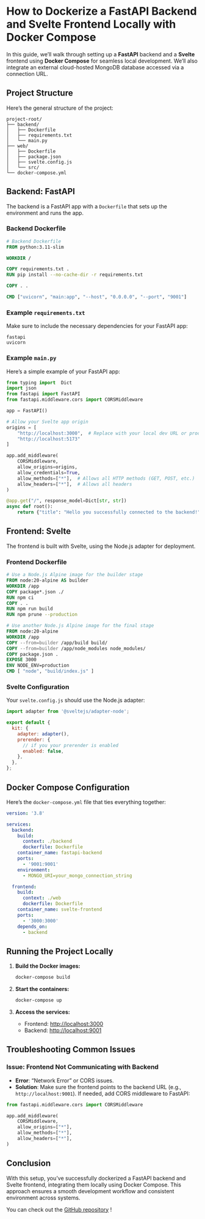 # How to Dockerize a FastAPI Backend and Svelte Frontend Locally with Docker Compose

In this guide, we’ll walk through setting up a **FastAPI** backend and a **Svelte** frontend using **Docker Compose** for seamless local development. We’ll also integrate an external cloud-hosted MongoDB database accessed via a connection URL.

## Project Structure

Here’s the general structure of the project:

```
project-root/
├── backend/
│   ├── Dockerfile
│   ├── requirements.txt
│   └── main.py
├── web/
│   ├── Dockerfile
│   ├── package.json
│   ├── svelte.config.js
│   └── src/
└── docker-compose.yml
```

## Backend: FastAPI

The backend is a FastAPI app with a `Dockerfile` that sets up the environment and runs the app.

### Backend Dockerfile

```dockerfile
# Backend Dockerfile
FROM python:3.11-slim

WORKDIR /

COPY requirements.txt .
RUN pip install --no-cache-dir -r requirements.txt

COPY . .

CMD ["uvicorn", "main:app", "--host", "0.0.0.0", "--port", "9001"]
```

### Example `requirements.txt`

Make sure to include the necessary dependencies for your FastAPI app:

```
fastapi
uvicorn
```

### Example `main.py`

Here’s a simple example of your FastAPI app:

```python
from typing import  Dict
import json
from fastapi import FastAPI
from fastapi.middleware.cors import CORSMiddleware

app = FastAPI()

# Allow your Svelte app origin
origins = [
    "http://localhost:3000",  # Replace with your local dev URL or production URL
    "http://localhost:5173"
]

app.add_middleware(
    CORSMiddleware,
    allow_origins=origins,
    allow_credentials=True,
    allow_methods=["*"],  # Allows all HTTP methods (GET, POST, etc.)
    allow_headers=["*"],  # Allows all headers
)

@app.get("/", response_model=Dict[str, str])
async def root():
    return {"title": "Hello you successfully connected to the backend!", "subtitle": "You learn how to set up a docker compose file and use FastAPi with Svelte app."}


```

## Frontend: Svelte

The frontend is built with Svelte, using the Node.js adapter for deployment.

### Frontend Dockerfile

```dockerfile
# Use a Node.js Alpine image for the builder stage
FROM node:20-alpine AS builder
WORKDIR /app
COPY package*.json ./
RUN npm ci
COPY . .
RUN npm run build
RUN npm prune --production

# Use another Node.js Alpine image for the final stage
FROM node:20-alpine
WORKDIR /app
COPY --from=builder /app/build build/
COPY --from=builder /app/node_modules node_modules/
COPY package.json .
EXPOSE 3000
ENV NODE_ENV=production
CMD [ "node", "build/index.js" ]
```

### Svelte Configuration

Your `svelte.config.js` should use the Node.js adapter:

```javascript
import adapter from '@sveltejs/adapter-node';

export default {
  kit: {
    adapter: adapter(),
    prerender: {
      // if you your prerender is enabled
      enabled: false,
    },
  },
};
```

## Docker Compose Configuration

Here’s the `docker-compose.yml` file that ties everything together:

```yaml
version: '3.8'

services:
  backend:
    build:
      context: ./backend
      dockerfile: Dockerfile
    container_name: fastapi-backend
    ports:
      - '9001:9001'
    environment:
      - MONGO_URI=your_mongo_connection_string

  frontend:
    build:
      context: ./web
      dockerfile: Dockerfile
    container_name: svelte-frontend
    ports:
      - '3000:3000'
    depends_on:
      - backend
```

## Running the Project Locally

1. **Build the Docker images:**

   ```bash
   docker-compose build
   ```

2. **Start the containers:**

   ```bash
   docker-compose up
   ```

3. **Access the services:**

   - Frontend: [http://localhost:3000](http://localhost:3000)
   - Backend: [http://localhost:9001](http://localhost:9001)

## Troubleshooting Common Issues

### Issue: Frontend Not Communicating with Backend

- **Error**: “Network Error” or CORS issues.
- **Solution**: Make sure the frontend points to the backend URL (e.g., `http://localhost:9001`). If needed, add CORS middleware to FastAPI:

```python
from fastapi.middleware.cors import CORSMiddleware

app.add_middleware(
    CORSMiddleware,
    allow_origins=["*"],
    allow_methods=["*"],
    allow_headers=["*"],
)
```

## Conclusion

With this setup, you’ve successfully dockerized a FastAPI backend and Svelte frontend, integrating them locally using Docker Compose. This approach ensures a smooth development workflow and consistent environment across systems.

You can check out the [GitHub repository](https://github.com/ssheffk/tech) !
